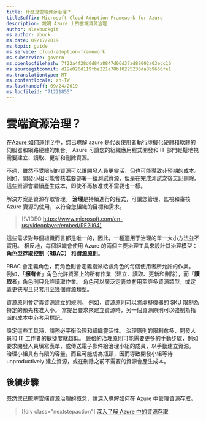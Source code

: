 ```yaml
---
title: 什麼是雲端資源治理？
titleSuffix: Microsoft Cloud Adoption Framework for Azure
description: 說明 Azure 上的雲端資源治理
author: alexbuckgit
ms.author: abuck
ms.date: 09/17/2019
ms.topic: guide
ms.service: cloud-adoption-framework
ms.subservice: govern
ms.openlocfilehash: 7f22a4f28d0d84a8847d06d37ad88002a03ecc16
ms.sourcegitcommit: d19e026d119fbe221a78b10225230da8b9666fe1
ms.translationtype: MT
ms.contentlocale: zh-TW
ms.lasthandoff: 09/24/2019
ms.locfileid: "71221855"
---
```

<!-- markdownlint-disable MD026 -->

# <a name="cloud-resource-governance"></a>雲端資源治理？

在[Azure 如何運作？](../../getting-started/what-is-azure.md)中，您已瞭解 azure 是代表使用者執行虛擬化硬體和軟體的伺服器和網路硬體的集合。 Azure 可讓您的組織應用程式開發和 IT 部門輕鬆地視需要建立、讀取、更新和刪除資源。

不過，雖然不受限制的資源可以讓開發人員更靈活，但也可能導致非預期的成本。 例如，開發小組可能會核准要部署一組測試資源，但是在完成測試之後忘記刪除。 這些資源會繼續產生成本，即使不再核准或不需要也一樣。

解決方案是資源存取管理。 **治理**是持續進行的程式，可讓您管理、監視和審核 Azure 資源的使用，以符合您組織的目標和需求。

<!-- markdownlint-disable MD034 -->

> [!VIDEO https://www.microsoft.com/en-us/videoplayer/embed/RE2ii94]

<!-- markdownlint-enable MD034 -->

這些需求對每個組織而言都是唯一的，因此，一種適用于治理的單一大小方法並不實用。 相反地，每個組織會使用 Azure 的兩個主要治理工具來設計其治理模型：**角色型存取控制（RBAC）** 和**資源原則**。

RBAC 會定義角色，而角色則會定義指派給該角色的每個使用者所允許的作業。 例如，「**擁有**者」角色允許資源上的所有作業（建立、讀取、更新和刪除），而「**讀取**者」角色則只允許讀取作業。 角色可以廣泛定義並套用至許多資源類型，或定義更狹窄且只套用至幾個資源類型。

資源原則會定義資源建立的規則。 例如，資源原則可以將虛擬機器的 SKU 限制為特定的預先核准大小。 當提出要求來建立資源時，另一個資源原則可以強制為指派的成本中心套用標記。

設定這些工具時，請務必平衡治理和組織靈活性。 治理原則的限制愈多，開發人員和 IT 工作者的敏捷度就越低。 嚴格的治理原則可能需要更多的手動步驟，例如要求開發人員填寫表單，或傳送電子郵件給治理小組的成員，以手動建立資源。 治理小組具有有限的容量，而且可能成為瓶頸，因而導致開發小組等待 unproductively 建立資源，或在刪除之前不需要的資源會產生成本。

## <a name="next-steps"></a>後續步驟

既然您已瞭解雲端資源治理的概念，請深入瞭解如何在 Azure 中管理資源存取。

> [!div class="nextstepaction"]
> [深入了解 Azure 中的資源存取](./resource-access-management.md)

